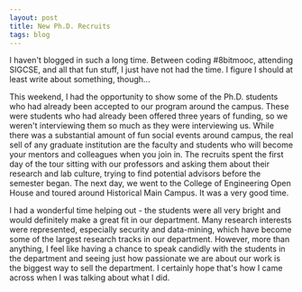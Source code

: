 ```yaml
---
layout: post
title: New Ph.D. Recruits
tags: blog
---
```


I haven't blogged in such a long time. Between coding #8bitmooc, attending SIGCSE, and all that fun stuff, I just have not had the time. I figure I should at least write about something, though...

This weekend, I had the opportunity to show some of the Ph.D. students who had already been accepted to our program around the campus. These were students who had already been offered three years of funding, so we weren't interviewing them so much as they were interviewing us. While there was a substantial amount of fun social events around campus, the real sell of any graduate institution are the faculty and students who will become your mentors and colleagues when you join in. The recruits spent the first day of the tour sitting with our professors and asking them about their research and lab culture, trying to find potential advisors before the semester began. The next day, we went to the College of Engineering Open House and toured around Historical Main Campus. It was a very good time.

I had a wonderful time helping out - the students were all very bright and would definitely make a great fit in our department. Many research interests were represented, especially security and data-mining, which have become some of the largest research tracks in our department. However, more than anything, I feel like having a chance to speak candidly with the students in the department and seeing just how passionate we are about our work is the biggest way to sell the department. I certainly hope that's how I came across when I was talking about what I did.
